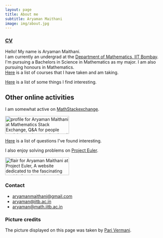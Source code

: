 ```yaml
---
layout: page
title: About me
subtitle: Aryaman Maithani
image: img/about.jpg
---
```


### [CV](/files/CV.pdf)

Hello! My name is Aryaman Maithani.  
I am currently an undergrad at the [Department of Mathematics, IIT Bombay](http://www.math.iitb.ac.in). I'm pursuing a Bachelors in Science in Mathematics as my major. I am also pursuing honours in Mathematics.   
[Here](/aboutme/courses) is a list of courses that I have taken and am taking.

[Here](cool) is a list of some things I find interesting.  

## Other online activities

I am somewhat active on [MathStackexchange](https://math.stackexchange.com/).

<a href="https://math.stackexchange.com/users/427810/aryaman-maithani"><img src="https://math.stackexchange.com/users/flair/427810.png?theme=dark" width="208" height="58" alt="profile for Aryaman Maithani at Mathematics Stack Exchange, Q&amp;A for people studying math at any level and professionals in related fields" title="profile for Aryaman Maithani at Mathematics Stack Exchange, Q&amp;A for people studying math at any level and professionals in related fields"></a>

[Here](stackex) is a list of questions I've found interesting.

I also enjoy solving problems on [Project Euler](https://projecteuler.net/).

<a href="https://projecteuler.net/"><img src="https://projecteuler.net/profile/skandalio.png" width="208" height="58" alt="flair for Aryaman Maithani at Project Euler, A website dedicated to the fascinating world of mathematics and programming." title="Project Euler, A website dedicated to the fascinating world of mathematics and programming."></a>

### Contact

* [aryamanmaithani@gmail.com](mailto:aryamanmaithani@gmail.com)
* [aryaman@iitb.ac.in](mailto:aryaman@iitb.ac.in)
* [aryaman@math.iitb.ac.in](mailto:aryaman@math.iitb.ac.in)


### Picture credits
The picture displayed on this page was taken by [Pari Vermani](/img/park.jpg).
